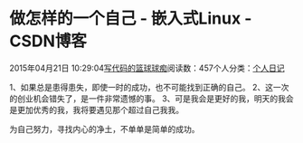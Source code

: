
# 做怎样的一个自己 - 嵌入式Linux - CSDN博客

2015年04月21日 10:29:04[写代码的篮球球痴](https://me.csdn.net/weiqifa0)阅读数：457个人分类：[个人日记																](https://blog.csdn.net/weiqifa0/article/category/2184115)



1、如果总是患得患失，即使一时的成功，也不可能找到正确的自己。
2、这一次的创业机会错失了，是一件非常遗憾的事。
3、可是我会是更好的我，明天的我会是更加优秀的我，我将要遇见那个超过自己我我。

为自己努力，寻找内心的净土，不单单是简单的成功。

